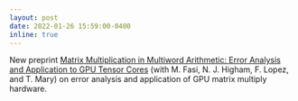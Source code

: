 ```yaml
---
layout: post
date: 2022-01-26 15:59:00-0400
inline: true
---
```


New preprint [Matrix Multiplication in Multiword Arithmetic: Error Analysis and Application to GPU Tensor Cores](http://eprints.maths.manchester.ac.uk/2846/) (with M. Fasi, N. J. Higham, F. Lopez, and T. Mary) on error analysis and application of GPU matrix multiply hardware.

